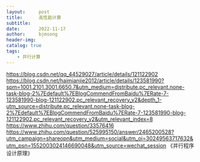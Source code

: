 ```yaml
---
layout:     post
title:      高性能计算
subtitle:   
date:       2022-11-17
author:     bjmsong
header-img: 
catalog: true
tags:
    - 并行计算
---
```

https://blog.csdn.net/qq_44529027/article/details/121122902
https://blog.csdn.net/haimianjie2012/article/details/123581990?spm=1001.2101.3001.6650.7&utm_medium=distribute.pc_relevant.none-task-blog-2%7Edefault%7EBlogCommendFromBaidu%7ERate-7-123581990-blog-121122902.pc_relevant_recovery_v2&depth_1-utm_source=distribute.pc_relevant.none-task-blog-2%7Edefault%7EBlogCommendFromBaidu%7ERate-7-123581990-blog-121122902.pc_relevant_recovery_v2&utm_relevant_index=8
https://www.zhihu.com/question/33576416
https://www.zhihu.com/question/525995150/answer/2465200528?utm_campaign=shareopn&utm_medium=social&utm_oi=30249563717632&utm_psn=1552003024146690048&utm_source=wechat_session
《并行程序设计原理》

